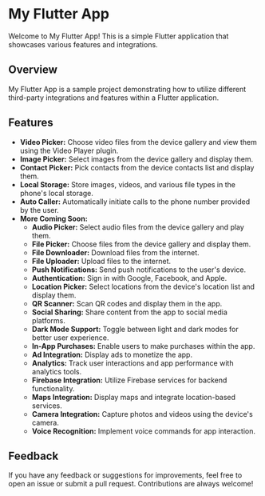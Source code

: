 # My Flutter App

Welcome to My Flutter App! This is a simple Flutter application that showcases various features and integrations.

## Overview

My Flutter App is a sample project demonstrating how to utilize different third-party integrations and features within a Flutter application.

## Features

- **Video Picker:** Choose video files from the device gallery and view them using the Video Player plugin.
- **Image Picker:** Select images from the device gallery and display them.
- **Contact Picker:** Pick contacts from the device contacts list and display them.
- **Local Storage:** Store images, videos, and various file types in the phone's local storage.
- **Auto Caller:** Automatically initiate calls to the phone number provided by the user.
- **More Coming Soon:**
    - **Audio Picker:** Select audio files from the device gallery and play them.
    - **File Picker:** Choose files from the device gallery and display them.
    - **File Downloader:** Download files from the internet.
    - **File Uploader:** Upload files to the internet.
    - **Push Notifications:** Send push notifications to the user's device.
    - **Authentication:** Sign in with Google, Facebook, and Apple.
    - **Location Picker:** Select locations from the device's location list and display them.
    - **QR Scanner:** Scan QR codes and display them in the app.
    - **Social Sharing:** Share content from the app to social media platforms.
    - **Dark Mode Support:** Toggle between light and dark modes for better user experience.
    - **In-App Purchases:** Enable users to make purchases within the app.
    - **Ad Integration:** Display ads to monetize the app.
    - **Analytics:** Track user interactions and app performance with analytics tools.
    - **Firebase Integration:** Utilize Firebase services for backend functionality.
    - **Maps Integration:** Display maps and integrate location-based services.
    - **Camera Integration:** Capture photos and videos using the device's camera.
    - **Voice Recognition:** Implement voice commands for app interaction.

## Feedback

If you have any feedback or suggestions for improvements, feel free to open an issue or submit a pull request. Contributions are always welcome!
